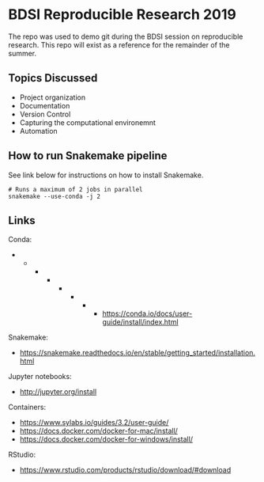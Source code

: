 # BDSI Reproducible Research 2019

The repo was used to demo git during the BDSI session on reproducible research. This repo will exist as a reference for the remainder of the summer.

## Topics Discussed

* Project organization
* Documentation
* Version Control
* Capturing the computational environemnt
* Automation

## How to run Snakemake pipeline

See link below for instructions on how to install Snakemake.

```shell
# Runs a maximum of 2 jobs in parallel
snakemake --use-conda -j 2 
```


## Links

Conda:
* * * * * * * * https://conda.io/docs/user-guide/install/index.html

Snakemake:
* https://snakemake.readthedocs.io/en/stable/getting_started/installation.html

Jupyter notebooks:
* http://jupyter.org/install

Containers:
* https://www.sylabs.io/guides/3.2/user-guide/
* https://docs.docker.com/docker-for-mac/install/
* https://docs.docker.com/docker-for-windows/install/

RStudio:
* https://www.rstudio.com/products/rstudio/download/#download

